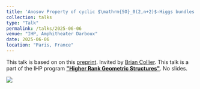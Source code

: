 ```yaml
---
title: 'Anosov Property of cyclic $\mathrm{SO}_0(2,n+2)$-Higgs bundles'
collection: talks
type: "Talk"
permalink: /talks/2025-06-06
venue: "IHP, Amphitheater Darboux"
date: 2025-06-06
location: "Paris, France"
---
```


This talk is based on on this [preprint](https://arxiv.org/abs/2406.08118). Invited by [Brian Collier](https://sites.google.com/view/brian-collier/home). This talk is a part of the IHP program [**"Higher Rank Geometric Structures"**](https://indico.math.cnrs.fr/event/11551/). No slides.

<img src="https://llddeddym.github.io/images/2025-06-06.jpg"/>